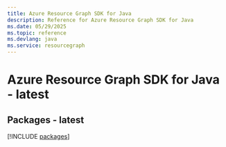```yaml
---
title: Azure Resource Graph SDK for Java
description: Reference for Azure Resource Graph SDK for Java
ms.date: 05/29/2025
ms.topic: reference
ms.devlang: java
ms.service: resourcegraph
---
```

# Azure Resource Graph SDK for Java - latest
## Packages - latest
[!INCLUDE [packages](resource-graph-index.md)]
